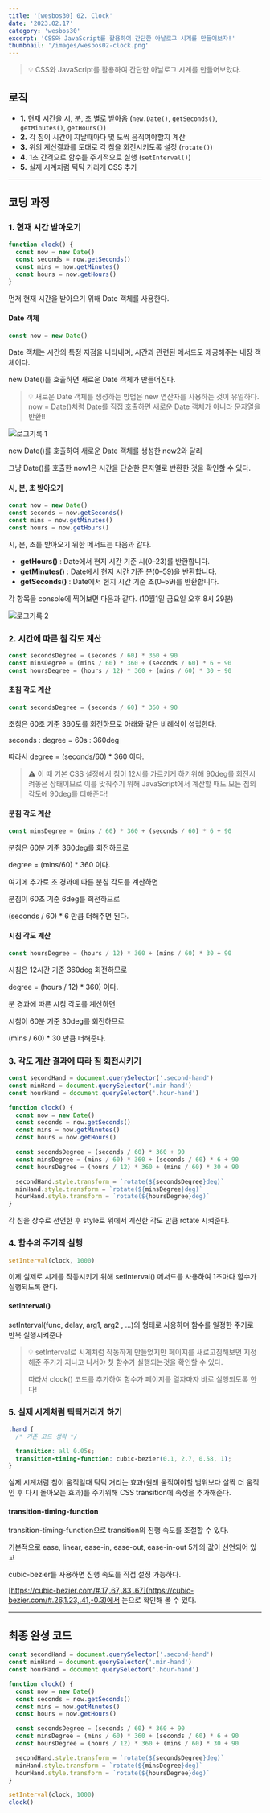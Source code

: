 ```yaml
---
title: '[wesbos30] 02. Clock'
date: '2023.02.17'
category: 'wesbos30'
excerpt: 'CSS와 JavaScript를 활용하여 간단한 아날로그 시계를 만들어보자!'
thumbnail: '/images/wesbos02-clock.png'
---
```


> 💡 CSS와 JavaScript를 활용하여 간단한 아날로그 시계를 만들어보았다.

## 로직

- **1.** 현재 시간을 시, 분, 초 별로 받아옴 (`new.Date()`, `getSeconds()`, `getMinutes()`, `getHours()`)</br>
- **2.** 각 침이 시간이 지날때마다 몇 도씩 움직여야할지 계산</br>
- **3.** 위의 계산결과를 토대로 각 침을 회전시키도록 설정 (`rotate()`)</br>
- **4.** 1초 간격으로 함수를 주기적으로 실행 (`setInterval()`)</br>
- **5.** 실제 시계처럼 틱틱 거리게 CSS 추가</br>

---

## 코딩 과정

### 1. 현재 시간 받아오기

```jsx
function clock() {
  const now = new Date()
  const seconds = now.getSeconds()
  const mins = now.getMinutes()
  const hours = now.getHours()
}
```

먼저 현재 시간을 받아오기 위해 Date 객체를 사용한다.

#### Date 객체

```jsx
const now = new Date()
```

Date 객체는 시간의 특정 지점을 나타내며, 시간과 관련된 메서드도 제공해주는 내장 객체이다.

new Date()를 호출하면 새로운 Date 객체가 만들어진다.

> 💡 새로운 Date 객체를 생성하는 방법은 new 연산자를 사용하는 것이 유일하다.
> now = Date()처럼 Date를 직접 호출하면 새로운 Date 객체가 아니라 문자열을 반환!!

![로그기록 1](https://user-images.githubusercontent.com/87363422/156237712-9a67ff01-73ad-40cb-9ea3-182f8853bdf6.png)

new Date()를 호출하여 새로운 Date 객체를 생성한 now2와 달리

그냥 Date()를 호출한 now1은 시간을 단순한 문자열로 반환한 것을 확인할 수 있다.

#### 시, 분, 초 받아오기

```jsx
const now = new Date()
const seconds = now.getSeconds()
const mins = now.getMinutes()
const hours = now.getHours()
```

시, 분, 초를 받아오기 위한 메서드는 다음과 같다.

- **getHours()** : Date에서 현지 시간 기준 시(0–23)를 반환합니다.
- **getMinutes()** : Date에서 현지 시간 기준 분(0–59)을 반환합니다.
- **getSeconds()** : Date에서 현지 시간 기준 초(0–59)를 반환합니다.

각 항목을 console에 찍어보면 다음과 같다. (10월1일 금요일 오후 8시 29분)

![로그기록 2](https://user-images.githubusercontent.com/87363422/156191799-d9687ad7-bb67-499c-8661-9fb93d5f41fd.png)

### 2. 시간에 따른 침 각도 계산

```jsx
const secondsDegree = (seconds / 60) * 360 + 90
const minsDegree = (mins / 60) * 360 + (seconds / 60) * 6 + 90
const hoursDegree = (hours / 12) * 360 + (mins / 60) * 30 + 90
```

#### 초침 각도 계산

```jsx
const secondsDegree = (seconds / 60) * 360 + 90
```

초침은 60초 기준 360도를 회전하므로 아래와 같은 비례식이 성립한다.

seconds : degree = 60s : 360deg

따라서 degree = (seconds/60) \* 360 이다.

> ⚠️ 이 때 기본 CSS 설정에서 침이 12시를 가르키게 하기위해 90deg를 회전시켜놓은 상태이므로 이를 맞춰주기 위해 JavaScript에서 계산할 때도 모든 침의 각도에 90deg를 더해준다!

#### 분침 각도 계산

```jsx
const minsDegree = (mins / 60) * 360 + (seconds / 60) * 6 + 90
```

분침은 60분 기준 360deg를 회전하므로

degree = (mins/60) \* 360 이다.

여기에 추가로 초 경과에 따른 분침 각도를 계산하면

분침이 60초 기준 6deg를 회전하므로

(seconds / 60) \* 6 만큼 더해주면 된다.

#### 시침 각도 계산

```jsx
const hoursDegree = (hours / 12) * 360 + (mins / 60) * 30 + 90
```

시침은 12시간 기준 360deg 회전하므로

degree = (hours / 12) \* 360) 이다.

분 경과에 따른 시침 각도를 계산하면

시침이 60분 기준 30deg를 회전하므로

(mins / 60) \* 30 만큼 더해준다.

### 3. 각도 계산 결과에 따라 침 회전시키기

```jsx
const secondHand = document.querySelector('.second-hand')
const minHand = document.querySelector('.min-hand')
const hourHand = document.querySelector('.hour-hand')

function clock() {
  const now = new Date()
  const seconds = now.getSeconds()
  const mins = now.getMinutes()
  const hours = now.getHours()

  const secondsDegree = (seconds / 60) * 360 + 90
  const minsDegree = (mins / 60) * 360 + (seconds / 60) * 6 + 90
  const hoursDegree = (hours / 12) * 360 + (mins / 60) * 30 + 90

  secondHand.style.transform = `rotate(${secondsDegree}deg)`
  minHand.style.transform = `rotate(${minsDegree}deg)`
  hourHand.style.transform = `rotate(${hoursDegree}deg)`
}
```

각 침을 상수로 선언한 후 style로 위에서 계산한 각도 만큼 rotate 시켜준다.

### 4. 함수의 주기적 실행

```jsx
setInterval(clock, 1000)
```

이제 실제로 시계를 작동시키기 위해 setInterval() 메서드를 사용하여 1초마다 함수가 실행되도록 한다.

#### setInterval()

setInterval(func, delay, arg1, arg2 , ...)의 형태로 사용하며 함수를 일정한 주기로 반복 실행시켜준다

> 💡 setInterval로 시계처럼 작동하게 만들었지만 페이지를 새로고침해보면 지정해준 주기가 지나고 나서야 첫 함수가 실행되는것을 확인할 수 있다.
>
> 따라서 clock() 코드를 추가하여 함수가 페이지를 열자마자 바로 실행되도록 한다!

### 5. 실제 시계처럼 틱틱거리게 하기

```css
.hand {
  /* 기존 코드 생략 */

  transition: all 0.05s;
  transition-timing-function: cubic-bezier(0.1, 2.7, 0.58, 1);
}
```

실제 시계처럼 침이 움직일때 틱틱 거리는 효과(원래 움직여야할 범위보다 살짝 더 움직인 후 다시 돌아오는 효과)를 주기위해 CSS transition에 속성을 추가해준다.

#### transition-timing-function

transition-timing-function으로 transition의 진행 속도를 조절할 수 있다.

기본적으로 ease, linear, ease-in, ease-out, ease-in-out 5개의 값이 선언되어 있고

cubic-bezier를 사용하면 진행 속도를 직접 설정 가능하다.

[https://cubic-bezier.com/#.17,.67,.83,.67](https://cubic-bezier.com/#.26,1.23,.41,-0.3)에서 눈으로 확인해 볼 수 있다.

---

## 최종 완성 코드

```jsx
const secondHand = document.querySelector('.second-hand')
const minHand = document.querySelector('.min-hand')
const hourHand = document.querySelector('.hour-hand')

function clock() {
  const now = new Date()
  const seconds = now.getSeconds()
  const mins = now.getMinutes()
  const hours = now.getHours()

  const secondsDegree = (seconds / 60) * 360 + 90
  const minsDegree = (mins / 60) * 360 + (seconds / 60) * 6 + 90
  const hoursDegree = (hours / 12) * 360 + (mins / 60) * 30 + 90

  secondHand.style.transform = `rotate(${secondsDegree}deg)`
  minHand.style.transform = `rotate(${minsDegree}deg)`
  hourHand.style.transform = `rotate(${hoursDegree}deg)`
}

setInterval(clock, 1000)
clock()
```
